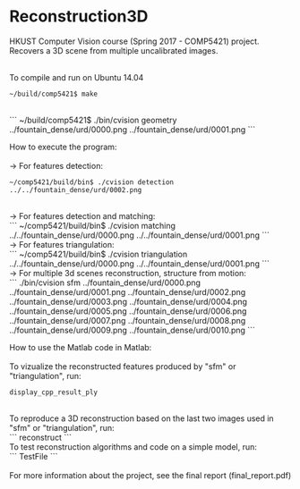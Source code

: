 # Reconstruction3D
HKUST Computer Vision course (Spring 2017 - COMP5421) project. 
<br />
Recovers a 3D scene from multiple uncalibrated images. 
<br />
<br />

To compile and run on Ubuntu 14.04<br />
```
~/build/comp5421$ make
```
<br />
```
~/build/comp5421$ ./bin/cvision geometry ../fountain_dense/urd/0000.png ../fountain_dense/urd/0001.png
```
<br />
	


How to execute the program:<br />
<br />
-> For features detection:<br />
```
~/comp5421/build/bin$ ./cvision detection ../../fountain_dense/urd/0002.png
```
<br />
-> For features detection and matching:<br />
```
~/comp5421/build/bin$ ./cvision matching ../../fountain_dense/urd/0000.png ../../fountain_dense/urd/0001.png
```
<br />
-> For features triangulation:<br />
```
~/comp5421/build/bin$ ./cvision triangulation ../../fountain_dense/urd/0000.png ../../fountain_dense/urd/0001.png
```
<br />
-> For multiple 3d scenes reconstruction, structure from motion:<br />
```
./bin/cvision sfm ../fountain_dense/urd/0000.png ../fountain_dense/urd/0001.png ../fountain_dense/urd/0002.png ../fountain_dense/urd/0003.png ../fountain_dense/urd/0004.png ../fountain_dense/urd/0005.png ../fountain_dense/urd/0006.png ../fountain_dense/urd/0007.png ../fountain_dense/urd/0008.png ../fountain_dense/urd/0009.png ../fountain_dense/urd/0010.png
```
<br />

How to use the Matlab code in Matlab:<br />
<br />
To vizualize the reconstructed features produced by "sfm" or "triangulation", run:<br />
```
display_cpp_result_ply
```
<br />
To reproduce a 3D reconstruction based on the last two images used in "sfm" or "triangulation", run:<br />
```
reconstruct
```
<br />
To test reconstruction algorithms and code on a simple model, run:<br />
```
TestFile
```
<br />
<br />
For more information about the project, see the final report (final_report.pdf)
